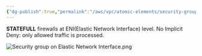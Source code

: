 ```yaml
---
{"dg-publish":true,"permalink":"/aws/vpc/atomic-elements/security-group/"}
---
```



**STATEFULL** firewalls at ENI(Elastic Network Interface) level.
No Implicit Deny: only allowed traffic is processed.


![Security group on Elastic Network Interface.png](/img/user/aws/vpc/png/Security%20group%20on%20Elastic%20Network%20Interface.png)
